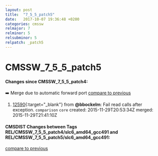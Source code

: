 ```yaml
---
layout: post
title:  "7_5_5_patch5"
date:   2017-10-07 19:36:48 +0200
categories: cmssw
relmajor: 7
relminor: 5
relsubminor: 5
relpatch: _patch5
---
```


# CMSSW_7_5_5_patch5
#### Changes since CMSSW_7_5_5_patch4:

:arrow_right: Merge due to automatic forward port
[compare to previous](https://github.com/cms-sw/cmssw/compare/CMSSW_7_5_5_patch4...CMSSW_7_5_5_patch5)



1. [12590](http://github.com/cms-sw/cmssw/pull/12590){:target="_blank"}  from **@bbockelm**: Fail read calls after exception. `comparison`  `core`  created: 2015-11-29T20:53:34Z merged: 2015-11-29T21:41:10Z

#### CMSDIST Changes between Tags REL/CMSSW_7_5_5_patch4/slc6_amd64_gcc491 and REL/CMSSW_7_5_5_patch5/slc6_amd64_gcc491:

[compare to previous](https://github.com/cms-sw/cmsdist/compare/REL/CMSSW_7_5_5_patch4/slc6_amd64_gcc491...REL/CMSSW_7_5_5_patch5/slc6_amd64_gcc491)


